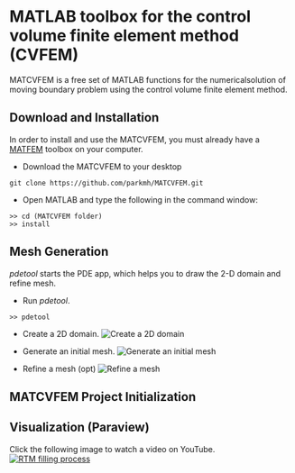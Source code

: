 # MATLAB toolbox for the control volume finite element method (CVFEM)
MATCVFEM is a free set of MATLAB functions for the numericalsolution of moving boundary problem using the control volume finite element method.
## Download and Installation
In order to install and use the MATCVFEM, you must already have a [MATFEM](https://github.com/parkmh/MATFEM) toolbox on your computer.

* Download the MATCVFEM to your desktop
```
git clone https://github.com/parkmh/MATCVFEM.git
```

* Open MATLAB and type the following in the command window:
```
>> cd (MATCVFEM folder)
>> install
```

## Mesh Generation
*pdetool* starts the PDE app, which helps you to draw the 2-D domain and refine mesh.

* Run *pdetool*.
```
>> pdetool
```

* Create a 2D domain.
![Create a 2D domain](https://github.com/parkmh/MATCVFEM/blob/master/figures/domain.jpg)

* Generate an initial mesh.
![Generate an initial mesh](https://github.com/parkmh/MATCVFEM/blob/master/figures/mesh.jpg)

* Refine a mesh (opt)
![Refine a mesh](https://github.com/parkmh/MATCVFEM/blob/master/figures/refine.jpg)

## MATCVFEM Project Initialization

## Visualization (Paraview)
Click the following image to watch a video on YouTube.
[![RTM filling process](https://github.com/parkmh/MATCVFEM/blob/master/figures/rtm_filling.png)](https://www.youtube.com/watch?v=tRP03DLsxYA)
